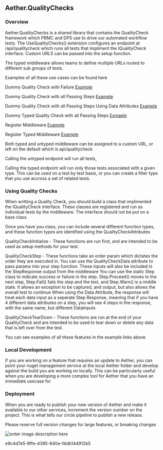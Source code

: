 ﻿## Aether.QualityChecks


### Overview

Aether.QualityChecks is a shared library that contains the QualityCheck framework which PBMC and DPS use to drive our automated workflow tests.  The UseQualityChecks() extension configures an endpoint at /api/qualitycheck which runs all tests that impliment the IQualityCheck interface.  Custom URLS can be passed into the setup function.  

The typed middleware allows teams to define multiple URLs routed to different sub groups of tests.

Examples of all these use cases can be found here

Dummy Quality Check with Failure [Example](https://git.rockfin.com/DataServices/Aether.QualityChecks/blob/master/SmokeAndMirrors/QualityChecks/DummyQualityCheckFail.cs)

Dummy Quality Check with all Passing Steps [Example](https://git.rockfin.com/DataServices/Aether.QualityChecks/blob/master/SmokeAndMirrors/QualityChecks/DummyQualityCheckPass.cs)

Dummy Quality Check with all Passing Steps Using Data Attributes [Example](https://git.rockfin.com/DataServices/Aether.QualityChecks/blob/master/SmokeAndMirrors/QualityChecks/DummyQualityCheckPassWithDataSteps.cs)

Dummy Typed Quality Check with all Passing Steps [Exmaple](https://git.rockfin.com/DataServices/Aether.QualityChecks/blob/master/SmokeAndMirrors/QualityChecks/DummyTypedQualityCheckPass.cs)

Register Middleware [Example](https://git.rockfin.com/DataServices/Aether.QualityChecks/blob/6b5c8030ede1b58b7e007c2e71a48a6d8f676b4d/SmokeAndMirrors/Startup.cs#L48)

Register Typed Middleware [Example](https://git.rockfin.com/DataServices/Aether.QualityChecks/blob/6b5c8030ede1b58b7e007c2e71a48a6d8f676b4d/SmokeAndMirrors/Startup.cs#L49)


Both typed and untyped middleware can be assigned to a custom URL, or left on the default which is api/qualitycheck

Calling the untyped endpoint will run all tests, 

Calling the typed endpoint will run only those tests associated with a given type.  This can be used on a test by test basis, or you can create a filter type that you use accross a set of related tests. 

### Using Quality Checks
When writting a Quality Check, you should build a class that implimented the IQualityCheck interface.  These classes are registered and run as individual tests by the middleware.  The interface should not be put on a base class.

Once you have you class, you can include several different function types, and these function types are identified using the QualityCheckAttributes

QualityCheckInitialize - These functions are run first, and are intended to be used as setup methods for your test.  

QualityCheckStep - These functions take an order param which dictates the order they are executed in.
  You can use the QualityCheckData attribute to pass params into your step function.  These inputs will also be included in the StepResponse output from the middleware
  You can use the static Step class to indicate success or failure in the step.  Step.Proceed() moves to the next step, Step.Fail() fails the step and the test, and Step.Warn() is a middle state.  It allows an exception to be captured, and output, but also allows the overall test to continue
  When using the Data Attribute, the response will treat each data input as a seperate Step Response, meaning that if you have 4 different data attributes on a step, you will see 4 steps in the response, with the same name, but different DataInputs
  
QualityCheckTearDown - These functions are run at the end of your QualityCheck and are intended to be used to tear down or delete any data that is left over from the test. 

You can see examples of all these features in the example links above

### Local Development
If you are working on a feature that requires an update to Aether, you can point your nuget management service at the local Aether folder and develop against the build you are working on locally.  This can be particularly useful when you are developing a more complex tool for Aether that you have an immediate usecase for

### Deployment
When you are ready to publish your new version of Aether and make it available to our other services, increment the version number on the project.  This is what tells our circle pipeline to publish a new release.  

Please reserve full version changes for large features, or breaking changes

![enter image description here](https://git.rockfin.com/DataServices/Aether/blob/master/Aether.png)

e9c4d7e5-8ffe-4385-840e-f4db144912b5

